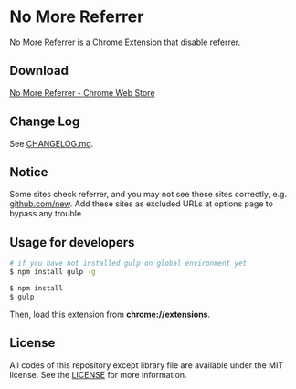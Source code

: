 # No More Referrer
No More Referrer is a Chrome Extension that disable referrer.

## Download
[No More Referrer - Chrome Web Store](https://chrome.google.com/webstore/detail/no-more-referrer/pnieocdcmbkplilpaihcajgeglmggego)

## Change Log
See [CHANGELOG.md](https://github.com/noraworld/no-more-referrer/blob/master/CHANGELOG.md).

## Notice
Some sites check referrer, and you may not see these sites correctly, e.g. [github.com/new](https://github.com/new). Add these sites as excluded URLs at options page to bypass any trouble.

## Usage for developers

```bash
# if you have not installed gulp on global environment yet
$ npm install gulp -g
```

```bash
$ npm install
$ gulp
```

Then, load this extension from **chrome://extensions**.

## License
All codes of this repository except library file are available under the MIT license. See the [LICENSE](https://github.com/noraworld/no-more-referrer/blob/master/LICENSE) for more information.
